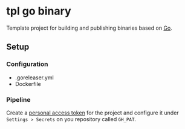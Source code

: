 # tpl go binary

Template project for building and publishing binaries based on [Go](https://golang.org/).

## Setup

### Configuration

- .goreleaser.yml
- Dockerfile

### Pipeline

Create a [personal access token](https://github.com/settings/tokens) for the project
and configure it under `Settings > Secrets` on you repository called `GH_PAT`.

